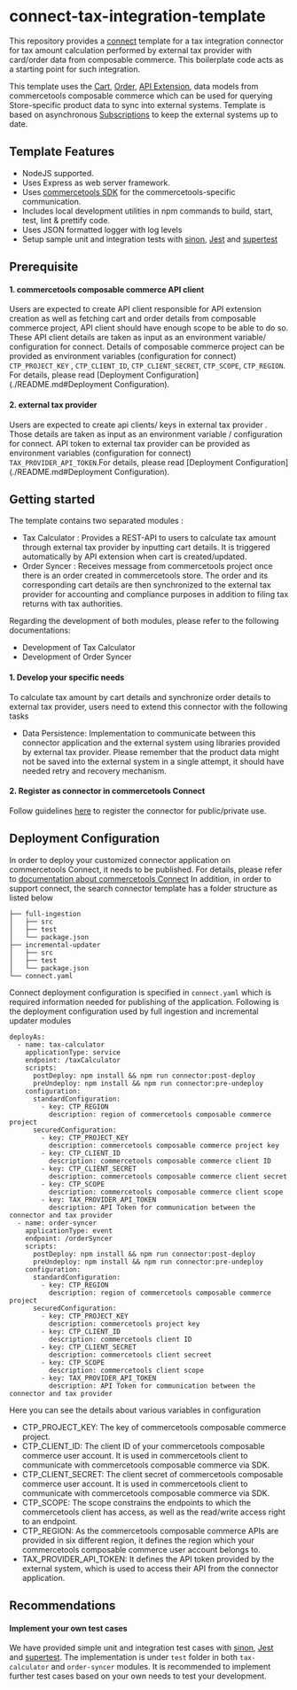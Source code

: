 # connect-tax-integration-template
This repository provides a [connect](https://docs.commercetools.com/connect) template for a tax integration connector for tax amount calculation performed by external tax provider with card/order data from composable commerce. This boilerplate code acts as a starting point for such integration.

This template uses the [Cart](https://docs.commercetools.com/api/projects/carts),  [Order](https://docs.commercetools.com/api/projects/orders), [API Extension](https://docs.commercetools.com/api/projects/api-extensions), data models from commercetools composable commerce which can be used for querying Store-specific product data to sync into external systems. Template is based on asynchronous [Subscriptions](https://docs.commercetools.com/api/projects/subscriptions) to keep the external systems up to date.

## Template Features
- NodeJS supported.
- Uses Express as web server framework.
- Uses [commercetools SDK](https://docs.commercetools.com/sdk/js-sdk-getting-started) for the commercetools-specific communication.
- Includes local development utilities in npm commands to build, start, test, lint & prettify code.
- Uses JSON formatted logger with log levels
- Setup sample unit and integration tests with [sinon](https://sinonjs.org/), [Jest](https://jestjs.io/) and [supertest](https://github.com/ladjs/supertest#readme)

## Prerequisite
#### 1. commercetools composable commerce API client
Users are expected to create API client responsible for API extension creation as well as fetching cart and order details from composable commerce project, API client should have enough scope to be able to do so. These API client details are taken as input as an environment variable/ configuration for connect. Details of composable commerce project can be provided as environment variables (configuration for connect) `CTP_PROJECT_KEY` , `CTP_CLIENT_ID`, `CTP_CLIENT_SECRET`, `CTP_SCOPE`, `CTP_REGION`. For details, please read [Deployment Configuration](./README.md#Deployment Configuration).

#### 2. external tax provider
Users are expected to create api clients/ keys in external tax provider . Those details are taken as input as an environment variable / configuration for connect. API token to external tax provider can be provided as environment variables (configuration for connect) `TAX_PROVIDER_API_TOKEN`.For details, please read [Deployment Configuration](./README.md#Deployment Configuration).
 
## Getting started
The template contains two separated modules :
- Tax Calculator : Provides a REST-API to users to calculate tax amount through external tax provider by inputting cart details. It is triggered automatically by API extension when cart is created/updated.  
- Order Syncer : Receives message from commercetools project once there is an order created in commercetools store. The order and its corresponding cart details are then synchronized to the external tax provider for accounting and compliance purposes in addition to filing tax returns with tax authorities.

Regarding the development of both modules, please refer to the following documentations:
- Development of Tax Calculator
- Development of Order Syncer

#### 1. Develop your specific needs 
To calculate tax amount by cart details and synchronize order details to external tax provider, users need to extend this connector with the following tasks
- Data Persistence: Implementation to communicate between this connector application and the external system using libraries provided by external tax provider. Please remember that the product data might not be saved into the external system in a single attempt, it should have needed retry and recovery mechanism.

#### 2. Register as connector in commercetools Connect
Follow guidelines [here](https://docs.commercetools.com/connect/getting-started) to register the connector for public/private use.

## Deployment Configuration
In order to deploy your customized connector application on commercetools Connect, it needs to be published. For details, please refer to [documentation about commercetools Connect](https://docs.commercetools.com/connect/concepts)
In addition, in order to support connect, the search connector template has a folder structure as listed below
```
├── full-ingestion
│   ├── src
│   ├── test
│   └── package.json
├── incremental-updater
│   ├── src
│   ├── test
│   └── package.json
└── connect.yaml
```

Connect deployment configuration is specified in `connect.yaml` which is required information needed for publishing of the application. Following is the deployment configuration used by full ingestion and incremental updater modules
```
deployAs:
  - name: tax-calculator
    applicationType: service
    endpoint: /taxCalculator
    scripts:
      postDeploy: npm install && npm run connector:post-deploy
      preUndeploy: npm install && npm run connector:pre-undeploy
    configuration:
      standardConfiguration:
        - key: CTP_REGION
          description: region of commercetools composable commerce project
      securedConfiguration:
        - key: CTP_PROJECT_KEY
          description: commercetools composable commerce project key
        - key: CTP_CLIENT_ID
          description: commercetools composable commerce client ID
        - key: CTP_CLIENT_SECRET
          description: commercetools composable commerce client secret
        - key: CTP_SCOPE
          description: commercetools composable commerce client scope
        - key: TAX_PROVIDER_API_TOKEN
          description: API Token for communication between the connector and tax provider
  - name: order-syncer
    applicationType: event
    endpoint: /orderSyncer
    scripts:
      postDeploy: npm install && npm run connector:post-deploy
      preUndeploy: npm install && npm run connector:pre-undeploy
    configuration:
      standardConfiguration:
        - key: CTP_REGION
          description: region of commercetools composable commerce project
      securedConfiguration:
        - key: CTP_PROJECT_KEY
          description: commercetools project key
        - key: CTP_CLIENT_ID
          description: commercetools client ID
        - key: CTP_CLIENT_SECRET
          description: commercetools client secreet
        - key: CTP_SCOPE
          description: commercetools client scope
        - key: TAX_PROVIDER_API_TOKEN
          description: API Token for communication between the connector and tax provider
```

Here you can see the details about various variables in configuration
- CTP_PROJECT_KEY: The key of commercetools composable commerce project.
- CTP_CLIENT_ID: The client ID of your commercetools composable commerce user account. It is used in commercetools client to communicate with commercetools composable commerce via SDK.
- CTP_CLIENT_SECRET: The client secret of commercetools composable commerce user account. It is used in commercetools client to communicate with commercetools composable commerce via SDK.
- CTP_SCOPE: The scope constrains the endpoints to which the commercetools client has access, as well as the read/write access right to an endpoint.
- CTP_REGION: As the commercetools composable commerce APIs are provided in six different region, it defines the region which your commercetools composable commerce user account belongs to.
- TAX_PROVIDER_API_TOKEN: It defines the API token provided by the external system, which is used to access their API from the connector application.


## Recommendations
#### Implement your own test cases
We have provided simple unit and integration test cases with [sinon](https://sinonjs.org/), [Jest](https://jestjs.io/) and [supertest](https://github.com/ladjs/supertest#readme). The implementation is under `test` folder in both `tax-calculator` and `order-syncer` modules. It is recommended to implement further test cases based on your own needs to test your development. 